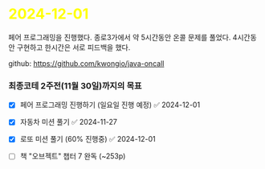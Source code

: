 # <span style="color:yellow">2024-12-01</span>
페어 프로그래밍을 진행했다.
종로3가에서 약 5시간동안 온콜 문제를 풀었다.
4시간동안 구현하고 한시간은 서로 피드백을 했다.

github: https://github.com/kwongio/java-oncall


### 최종코테 2주전(11월 30일)까지의 목표
- [x] 페어 프로그래밍 진행하기 (일요일 진행 예정) ✅ 2024-12-01
- [x] 자동차 미션 풀기 ✅ 2024-11-27
- [x] 로또 미션 풀기 (60% 진행중) ✅ 2024-12-01
- [ ] 책 "오브젝트" 챕터 7 완독 (~253p)



